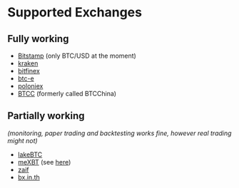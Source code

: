 # Supported Exchanges

## Fully working

- [Bitstamp](http://bitstamp.com/) (only BTC/USD at the moment)
- [kraken](http://kraken.com/)
- [bitfinex](https://bitfinex.com/)
- [btc-e](https://btc-e.com/)
- [poloniex](https://poloniex.com/)
- [BTCC](https://btcc.com/) (formerly called BTCChina)

## Partially working

*(monitoring, paper trading and backtesting works fine, however real trading might not)*

- [lakeBTC](https://lakebtc.com/)
- [meXBT](https://mexbt.com/) (see [here](https://github.com/askmike/gekko/issues/288#issuecomment-223810974))
- [zaif](https://zaif.jp/trade_btc_jpy)
- [bx.in.th](https://bx.in.th/)